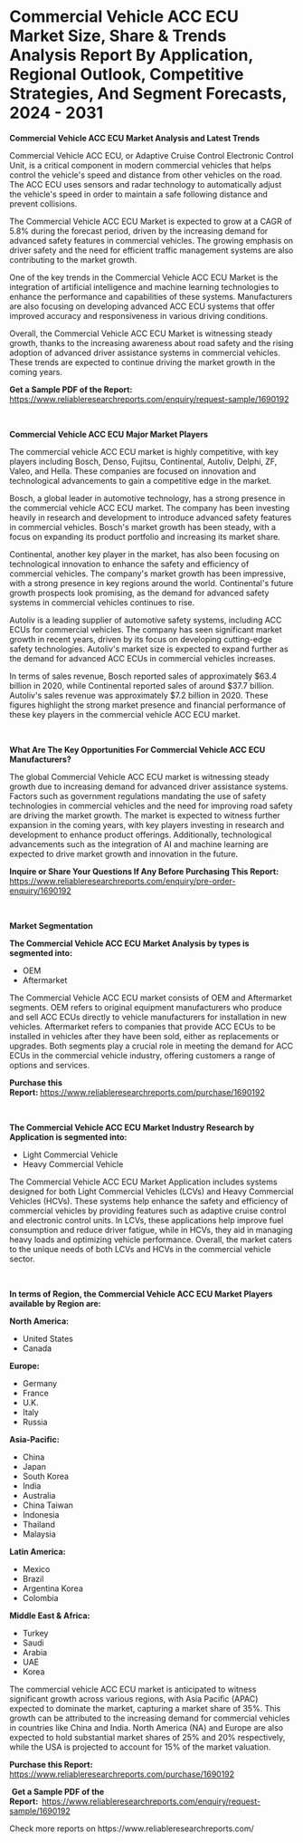 <p><h1>Commercial Vehicle ACC ECU Market Size, Share & Trends Analysis Report By Application, Regional Outlook, Competitive Strategies, And Segment Forecasts, 2024 - 2031</h1></p><p><strong>Commercial Vehicle ACC ECU Market Analysis and Latest Trends</strong></p>
<p><p>Commercial Vehicle ACC ECU, or Adaptive Cruise Control Electronic Control Unit, is a critical component in modern commercial vehicles that helps control the vehicle's speed and distance from other vehicles on the road. The ACC ECU uses sensors and radar technology to automatically adjust the vehicle's speed in order to maintain a safe following distance and prevent collisions.</p><p>The Commercial Vehicle ACC ECU Market is expected to grow at a CAGR of 5.8% during the forecast period, driven by the increasing demand for advanced safety features in commercial vehicles. The growing emphasis on driver safety and the need for efficient traffic management systems are also contributing to the market growth.</p><p>One of the key trends in the Commercial Vehicle ACC ECU Market is the integration of artificial intelligence and machine learning technologies to enhance the performance and capabilities of these systems. Manufacturers are also focusing on developing advanced ACC ECU systems that offer improved accuracy and responsiveness in various driving conditions.</p><p>Overall, the Commercial Vehicle ACC ECU Market is witnessing steady growth, thanks to the increasing awareness about road safety and the rising adoption of advanced driver assistance systems in commercial vehicles. These trends are expected to continue driving the market growth in the coming years.</p></p>
<p><strong>Get a Sample PDF of the Report:&nbsp;</strong> <a href="https://www.reliableresearchreports.com/enquiry/request-sample/1690192">https://www.reliableresearchreports.com/enquiry/request-sample/1690192</a></p>
<p>&nbsp;</p>
<p><strong>Commercial Vehicle ACC ECU Major Market Players</strong></p>
<p><p>The commercial vehicle ACC ECU market is highly competitive, with key players including Bosch, Denso, Fujitsu, Continental, Autoliv, Delphi, ZF, Valeo, and Hella. These companies are focused on innovation and technological advancements to gain a competitive edge in the market.</p><p>Bosch, a global leader in automotive technology, has a strong presence in the commercial vehicle ACC ECU market. The company has been investing heavily in research and development to introduce advanced safety features in commercial vehicles. Bosch's market growth has been steady, with a focus on expanding its product portfolio and increasing its market share.</p><p>Continental, another key player in the market, has also been focusing on technological innovation to enhance the safety and efficiency of commercial vehicles. The company's market growth has been impressive, with a strong presence in key regions around the world. Continental's future growth prospects look promising, as the demand for advanced safety systems in commercial vehicles continues to rise.</p><p>Autoliv is a leading supplier of automotive safety systems, including ACC ECUs for commercial vehicles. The company has seen significant market growth in recent years, driven by its focus on developing cutting-edge safety technologies. Autoliv's market size is expected to expand further as the demand for advanced ACC ECUs in commercial vehicles increases.</p><p>In terms of sales revenue, Bosch reported sales of approximately $63.4 billion in 2020, while Continental reported sales of around $37.7 billion. Autoliv's sales revenue was approximately $7.2 billion in 2020. These figures highlight the strong market presence and financial performance of these key players in the commercial vehicle ACC ECU market.</p></p>
<p>&nbsp;</p>
<p><strong>What Are The Key Opportunities For Commercial Vehicle ACC ECU Manufacturers?</strong></p>
<p><p>The global Commercial Vehicle ACC ECU market is witnessing steady growth due to increasing demand for advanced driver assistance systems. Factors such as government regulations mandating the use of safety technologies in commercial vehicles and the need for improving road safety are driving the market growth. The market is expected to witness further expansion in the coming years, with key players investing in research and development to enhance product offerings. Additionally, technological advancements such as the integration of AI and machine learning are expected to drive market growth and innovation in the future.</p></p>
<p><strong>Inquire or Share Your Questions If Any Before Purchasing This Report:</strong> <a href="https://www.reliableresearchreports.com/enquiry/pre-order-enquiry/1690192">https://www.reliableresearchreports.com/enquiry/pre-order-enquiry/1690192</a></p>
<p>&nbsp;</p>
<p><strong>Market Segmentation</strong></p>
<p><strong>The Commercial Vehicle ACC ECU Market Analysis by types is segmented into:</strong></p>
<p><ul><li>OEM</li><li>Aftermarket</li></ul></p>
<p><p>The Commercial Vehicle ACC ECU market consists of OEM and Aftermarket segments. OEM refers to original equipment manufacturers who produce and sell ACC ECUs directly to vehicle manufacturers for installation in new vehicles. Aftermarket refers to companies that provide ACC ECUs to be installed in vehicles after they have been sold, either as replacements or upgrades. Both segments play a crucial role in meeting the demand for ACC ECUs in the commercial vehicle industry, offering customers a range of options and services.</p></p>
<p><strong>Purchase this Report:&nbsp;</strong><a href="https://www.reliableresearchreports.com/purchase/1690192">https://www.reliableresearchreports.com/purchase/1690192</a></p>
<p>&nbsp;</p>
<p><strong>The Commercial Vehicle ACC ECU Market Industry Research by Application is segmented into:</strong></p>
<p><ul><li>Light Commercial Vehicle</li><li>Heavy Commercial Vehicle</li></ul></p>
<p><p>The Commercial Vehicle ACC ECU Market Application includes systems designed for both Light Commercial Vehicles (LCVs) and Heavy Commercial Vehicles (HCVs). These systems help enhance the safety and efficiency of commercial vehicles by providing features such as adaptive cruise control and electronic control units. In LCVs, these applications help improve fuel consumption and reduce driver fatigue, while in HCVs, they aid in managing heavy loads and optimizing vehicle performance. Overall, the market caters to the unique needs of both LCVs and HCVs in the commercial vehicle sector.</p></p>
<p>&nbsp;</p>
<p><strong>In terms of Region, the Commercial Vehicle ACC ECU Market Players available by Region are:</strong></p>
<p>
    <p> <strong> North America: </strong>
        <ul>
            <li>United States</li>
            <li>Canada</li>
        </ul>
        </p> 
    <p> <strong> Europe: </strong>
        <ul>
            <li>Germany</li>
            <li>France</li>
            <li>U.K.</li>
            <li>Italy</li>
            <li>Russia</li>
        </ul>
        </p> 
    <p> <strong> Asia-Pacific: </strong>
        <ul>
            <li>China</li>
            <li>Japan</li>
            <li>South Korea</li>
            <li>India</li>
            <li>Australia</li>
            <li>China Taiwan</li>
            <li>Indonesia</li>
            <li>Thailand</li>
            <li>Malaysia</li>
        </ul>
        </p> 
    <p> <strong> Latin America: </strong>
        <ul>
            <li>Mexico</li>
            <li>Brazil</li>
            <li>Argentina Korea</li>
            <li>Colombia</li>
        </ul>
        </p> 
    <p> <strong> Middle East & Africa: </strong>
        <ul>
            <li>Turkey</li>
            <li>Saudi</li>
            <li>Arabia</li>
            <li>UAE</li>
            <li>Korea</li>
        </ul>
    </p>
    </p>
<p><p>The commercial vehicle ACC ECU market is anticipated to witness significant growth across various regions, with Asia Pacific (APAC) expected to dominate the market, capturing a market share of 35%. This growth can be attributed to the increasing demand for commercial vehicles in countries like China and India. North America (NA) and Europe are also expected to hold substantial market shares of 25% and 20% respectively, while the USA is projected to account for 15% of the market valuation.</p></p>
<p><strong>Purchase this Report: </strong><a href="https://www.reliableresearchreports.com/purchase/1690192">https://www.reliableresearchreports.com/purchase/1690192</a></p>
<p>&nbsp;<strong>Get a Sample PDF of the Report:&nbsp;&nbsp;</strong><a href="https://www.reliableresearchreports.com/enquiry/request-sample/1690192">https://www.reliableresearchreports.com/enquiry/request-sample/1690192</a></p>
<p><strong></strong></p>
<p>Check more reports on https://www.reliableresearchreports.com/</p>